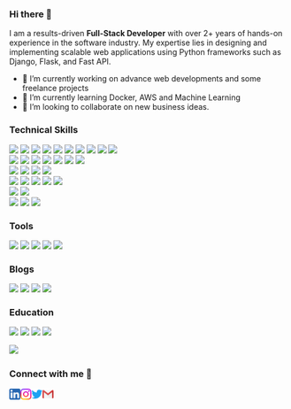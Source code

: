 ### Hi there 👋

<!--
**bhaveshdev09/bhaveshdev09** is a ✨ _special_ ✨ repository because its `README.md` (this file) appears on your GitHub profile.

Here are some ideas to get you started:

- 🔭 I’m currently working on ...
- 🌱 I’m currently learning ...
- 👯 I’m looking to collaborate on ...
- 🤔 I’m looking for help with ...
- 💬 Ask me about ...
- 📫 How to reach me: ...
- 😄 Pronouns: ...
- ⚡ Fun fact: ...
-->

I am a results-driven **Full-Stack Developer** with over 2+ years of hands-on experience in the software industry. My expertise lies in designing and implementing scalable web applications using Python frameworks such as Django, Flask, and Fast API. 

- 🔭 I’m currently working on advance web developments and some freelance projects
- 🌱 I’m currently learning Docker, AWS and Machine Learning
- 👯 I’m looking to collaborate on new business ideas.

### Technical Skills
![](https://img.shields.io/badge/Python-3776AB?style=for-the-badge&logo=python&logoColor=white) 
![](https://img.shields.io/badge/Java-ED8B00?style=for-the-badge&logo=openjdk&logoColor=white)
![](https://img.shields.io/badge/C-00599C?style=for-the-badge&logo=c&logoColor=white)
![](https://img.shields.io/badge/HTML5-E34F26?style=for-the-badge&logo=html5&logoColor=white) 
![](https://img.shields.io/badge/CSS3-1572B6?style=for-the-badge&logo=css3&logoColor=white)
![](https://img.shields.io/badge/JavaScript-F7DF1E?style=for-the-badge&logo=javascript&logoColor=black)
![](https://img.shields.io/badge/jQuery-0769AD?style=for-the-badge&logo=jquery&logoColor=white)
![](https://img.shields.io/badge/Markdown-000000?style=for-the-badge&logo=markdown&logoColor=white)
![](https://img.shields.io/badge/JSON-323330?style=for-the-badge&logo=json&logoColor=pink)
![](https://img.shields.io/badge/jwt-323330?style=for-the-badge&logo=json-web-tokens&logoColor=pink)
</br>
![](https://img.shields.io/badge/MongoDB-4EA94B?style=for-the-badge&logo=mongodb&logoColor=white) 
![](https://img.shields.io/badge/Firebase-F7DF1E?style=for-the-badge&logo=firebase&logoColor=black) 
![](https://img.shields.io/badge/PostgreSQL-316192?style=for-the-badge&logo=postgresql&logoColor=white)
![](https://img.shields.io/badge/MySQL-1572B6?style=for-the-badge&logo=mysql&logoColor=white)
![](https://img.shields.io/badge/SQLite-07405E?style=for-the-badge&logo=sqlite&logoColor=white)
![](https://img.shields.io/badge/redis-%23DD0031.svg?&style=for-the-badge&logo=redis&logoColor=white)
![](https://img.shields.io/badge/rabbitmq-%23FF6600.svg?&style=for-the-badge&logo=rabbitmq&logoColor=white)
</br>
![](https://img.shields.io/badge/Django-092E20?style=for-the-badge&logo=django&logoColor=white)
![](https://img.shields.io/badge/Flask-000000?style=for-the-badge&logo=flask&logoColor=white)
![](https://img.shields.io/badge/FastAPI-61B33B?style=for-the-badge&logo=fastapi&logoColor=white)
![](https://img.shields.io/badge/Bootstrap-563D7C?style=for-the-badge&logo=bootstrap&logoColor=white)
</br>
![](https://img.shields.io/badge/GIT-E44C30?style=for-the-badge&logo=git&logoColor=white)
![](https://img.shields.io/badge/GitHub-100000?style=for-the-badge&logo=github&logoColor=white)
![](https://img.shields.io/badge/Docker-0769AD?style=for-the-badge&logo=docker&logoColor=white)
![](https://img.shields.io/badge/Nginx-4EA94B?style=for-the-badge&logo=nginx&logoColor=white)
![](https://img.shields.io/badge/Amazon_AWS-FF9900?style=for-the-badge&logo=amazonaws&logoColor=white)
</br>
![](https://img.shields.io/badge/prettier-1A2C34?style=for-the-badge&logo=prettier&logoColor=F7BA3E)
![](https://img.shields.io/badge/pytest-F80000?style=for-the-badge&logo=pytest&logoColor=black)
</br>
![](https://img.shields.io/badge/Windows-0078D6?style=for-the-badge&logo=windows&logoColor=white)
![](https://img.shields.io/badge/Ubuntu-E95420?style=for-the-badge&logo=ubuntu&logoColor=white)
![](https://img.shields.io/badge/Kali_Linux-557C94?style=for-the-badge&logo=kali-linux&logoColor=white)
</br>
### Tools
![](https://img.shields.io/badge/Visual_Studio_Code-0078D4?style=for-the-badge&logo=visual%20studio%20code&logoColor=white)
![](https://img.shields.io/badge/PyCharm-000000.svg?&style=for-the-badge&logo=PyCharm&logoColor=white)
![](https://img.shields.io/badge/Notepad++-90E59A.svg?style=for-the-badge&logo=notepad%2B%2B&logoColor=black)
![](https://img.shields.io/badge/Colab-F9AB00?style=for-the-badge&logo=googlecolab&color=525252)
![](https://img.shields.io/badge/nano-563D7C?style=for-the-badge&logo=nano&logoColor=white)
</br>
### Blogs
![](https://img.shields.io/badge/Medium-12100E?style=for-the-badge&logo=medium&logoColor=white)
![](https://img.shields.io/badge/GeeksforGeeks-298D46?style=for-the-badge&logo=geeksforgeeks&logoColor=white)
![](https://img.shields.io/badge/dev.to-0A0A0A?style=for-the-badge&logo=devdotto&logoColor=white)
![](https://img.shields.io/badge/Stack%20Overflow-%23FF6600?style=for-the-badge&logo=Stackoverflow&logoColor=white)
</br>
### Education
![](https://img.shields.io/badge/Youtube-EC5252?style=for-the-badge&logo=youtube&logoColor=white)
![](https://img.shields.io/badge/coding%20ninjas-DD6620?style=for-the-badge&logo=codingninjas&logoColor=white)
![](https://img.shields.io/badge/Coursera-0056D2?style=for-the-badge&logo=Coursera&logoColor=white)
![](https://img.shields.io/badge/Udemy-563D7C?style=for-the-badge&logo=Udemy&logoColor=white)
<!--
![](https://github-readme-stats.vercel.app/api/top-langs/?username=bhaveshdev09&theme=blue-green)
![](https://github-readme-stats.vercel.app/api?username=bhaveshdev09&theme=blue-green)
![](https://github-readme-stats.vercel.app/api/wakatime?username=bhaveshdev09)
-->
![](https://github-readme-stats.vercel.app/api/wakatime?username=bhaveshdev09)
<!--START_SECTION:waka--><!--END_SECTION:waka-->
### Connect with me 🤝 

<a href="https://www.linkedin.com/in/bhavesh-developer/"><img align="left" src="https://raw.githubusercontent.com/deepajarout/deepajarout/main/5296501_linkedin_network_linkedin logo_icon.png" alt="bhavesh_patil_linkedin" width="20px"/></a>

<a href="https://instagram.com/bhavesh.p09"><img align="left" src="https://raw.githubusercontent.com/deepajarout/deepajarout/main/5296765_camera_instagram_instagram logo_icon.png" alt="bhavesh_patil_instagram" width="20px"/></a>

<a href="https://twitter.com/bhaveshdev09"><img align="left" src="https://raw.githubusercontent.com/deepajarout/deepajarout/main/5296514_bird_tweet_twitter_twitter logo_icon.png" alt="deepa Jarout| Twitter" width="20px"/></a>

<a href="mailto:patilbhavesh991209@gmail.com"><img align="left" src="https://raw.githubusercontent.com/deepajarout/deepajarout/main/2993691_brand_brands_gmail_logo_logos_icon.png" alt="deepa jarout | Gmail" width="20px"/></a>

